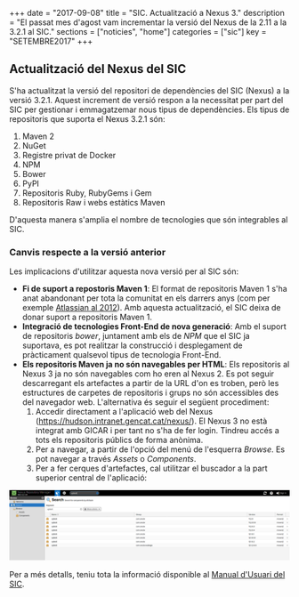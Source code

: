 +++
date        = "2017-09-08"
title       = "SIC. Actualització a Nexus 3."
description = "El passat mes d'agost vam incrementar la versió del Nexus de la 2.11 a la 3.2.1 al SIC."
sections    = ["noticies", "home"]
categories  = ["sic"]
key         = "SETEMBRE2017"
+++

## Actualització del Nexus del SIC

S'ha actualitzat la versió del repositori de dependències del SIC (Nexus) a la versió 3.2.1. Aquest increment de versió respon a la necessitat per part del SIC per gestionar i emmagatzemar nous tipus de dependències. Els tipus de repositoris que suporta el Nexus 3.2.1 són:

1. Maven 2
2. NuGet
3. Registre privat de Docker
4. NPM
5. Bower
6. PyPI
7. Repositoris Ruby, RubyGems i Gem
8. Repositoris Raw i webs estàtics Maven

D'aquesta manera s'amplia el nombre de tecnologies que són integrables al SIC.

### Canvis respecte a la versió anterior

Les implicacions d'utilitzar aquesta nova versió per al SIC són:

* **Fi de suport a repostoris Maven 1**: El format de repositoris Maven 1 s'ha anat abandonant per tota la comunitat en els darrers anys (com per exemple [Atlassian al 2012](https://www.atlassian.com/blog/archives/shutting-down-maven-1-repositories-on-maven-atlassian-com)). Amb aquesta actualització, el SIC deixa de donar suport a repositoris Maven 1.
* **Integració de tecnologies Front-End de nova generació**: Amb el suport de repositoris *bower*, juntament amb els de *NPM* que el SIC ja suportava, es pot realitzar la construcció i desplegament de pràcticament qualsevol tipus de tecnologia Front-End.
* **Els repositoris Maven ja no són navegables per HTML**: Els repositoris al Nexus 3 ja no són navegables com ho eren al Nexus 2. Es pot seguir descarregant els artefactes a partir de la URL d'on es troben, però les estructures de carpetes de repositoris i grups no són accessibles des del navegador web. L'alternativa és seguir el següent procediment:
	1. Accedir directament a l'aplicació web del Nexus (https://hudson.intranet.gencat.cat/nexus/). El Nexus 3 no està integrat amb GICAR i per tant no s'ha de fer login. Tindreu accés a tots els repositoris públics de forma anònima.
	2. Per a navegar, a partir de l'opció del menú de l'esquerra *Browse*. Es pot navegar a través *Assets* o *Components*.
	3. Per a fer cerques d'artefactes, cal utilitzar el buscador a la part superior central de l'aplicació:

![Exemple de cerca al Nexus 3](/images/news/SIC-cerca-Nexus3.png "Exemple de cerca al Nexus 3")

Per a més detalls, teniu tota la informació disponible al [Manual d'Usuari del SIC](http://canigo.ctti.gencat.cat/related/sic/2.0/manual-usuari.pdf).
